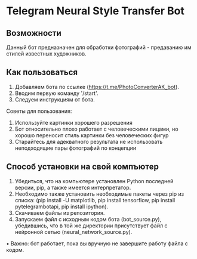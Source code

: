 # Telegram Neural Style Transfer Bot

## Возможности

Данный бот предназначен для обработки фотографий - предаванию им стилей известных художников. 

## Как пользоваться

1) Добавляем бота по ссылке (https://t.me/PhotoConverterAK_bot).
2) Вводим первую команду '/start'.
3) Следуем инструкциям от бота.

Советы для пользования:

1) Используйте картинки хорошего разрешения
2) Бот относительно плохо работает с человеческими лицами, но хорошо переносит стиль картинки без человеческих фигур
3) Старайтесь для адекватного результата не использовать неподходящие пары фотографий по концепции

## Способ установки на свой компъютер

1) Убедиться, что на компьютере установлен Python последней версии, pip, а также имеется интерпретатор.
2) Необходимо также установить необходимые пакеты через pip из списка: (pip install -U matplotlib, pip install tensorflow, pip install pytelegrambotapi, pip install ipython).
3) Скачиваем файлы из репозитория.
4) Запускаем файл с исходным кодом бота (bot_source.py), убедившись, что в той же директории присутствует файл с нейронной сетью (neural_network_source.py).

• Важно: бот работает, пока вы вручную не завершите работу файла с кодом.
